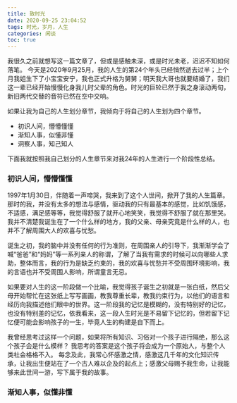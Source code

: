 ```yaml
---
title: 致时光
date: 2020-09-25 23:04:52
tags: 时光，岁月，人生
categories: 闲谈
toc: true 
---
```

我很久之前就想写这一篇文章了，但或是感触未深，或是时光未老，迟迟不知如何落笔。
今天是2020年9月25月，我的人生的第24个年头已经悄然逝去过半；上个月我姐生下了小宝宝安宁，我也正式升格为舅舅；明天我大哥也就要结婚了，我们这一辈已经开始慢慢化身我儿时父辈的角色。时光的巨轮已然于我之身滚动两旬，新旧两代交替的音符已然在空中交响。

如果让我为自己的人生划分章节，我倾向于将自己的人生划为四个章节。
- 初识人间，懵懵懂懂 
- 渐知人事，似懂非懂 
- 洞察人事，知己知人 

下面我就按照我自己划分的人生章节来对我24年的人生进行一个阶段性总结。

### 初识人间，懵懵懂懂 
1997年1月30日，伴随着一声啼哭，我来到了这个人世间，掀开了我的人生篇章。那时的我，并没有太多的想法与感情，驱动我的只有最基本的感觉，比如饥饿感，不适感，满足感等等，我觉得舒服了就开心地笑笑，我觉得不舒服了就在那里哭。我并不清楚我诞生在了一个什么样的地方，我的父亲、母亲究竟是什么样的人，也并不了解周围大人的欢喜与忧愁。

诞生之初，我的脑中并没有任何的行为准则，在周围亲人的引导下，我渐渐学会了喊“爸爸”和“妈妈”等一系列亲人的称谓，了解了当我有需求的时候可以向哪些人求助，整体而言，我的行为是缺乏约束的，我的欢喜与忧愁并不受周围环境影响，我的言语也并不受周围人影响，所谓童言无忌。

如果要对人生的这一阶段做一个比喻，我觉得孩子诞生之初就是一张白纸，然后父母开始帮忙在这张纸上写写画画，教我尊重长辈，教我约束行为，以他们的语言和经历向我描述他们眼中的世界。这一阶段我的记忆是模糊的，没有特别好的记忆，也没有特别差的记忆，依我看来，这一段人生时光是不易留下记忆的，但若留下记忆便可能会影响孩子的一生，毕竟人生的构建是自下而上。

我曾经思考过这样一个问题，如果将所有知识、习俗对一个孩子进行隔绝，那么这个孩子会是什么模样？ 我思考的答案是这个孩子将会成为一个原始人，与整个人类社会格格不入。
每念及此，我常心怀感激之情，感激这几千年的文化知识传承，让我出生便站在了一个古人难以企及的起点上；感激父母赐予我生命，让我能够来此世间一游，写下属于我的故事。

### 渐知人事，似懂非懂 

